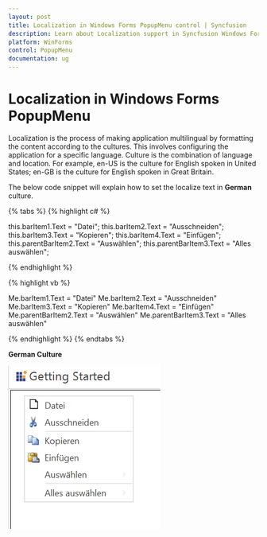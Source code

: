 ```yaml
---
layout: post
title: Localization in Windows Forms PopupMenu control | Syncfusion
description: Learn about Localization support in Syncfusion Windows Forms PopupMenu control, its elements and more details.
platform: WinForms
control: PopupMenu
documentation: ug
---
```


# Localization in Windows Forms PopupMenu

Localization is the process of making application multilingual by formatting the content according to the cultures. This involves configuring the application for a specific language. Culture is the combination of language and location. For example, en-US is the culture for English spoken in United States; en-GB is the culture for English spoken in Great Britain.


The below code snippet will explain how to set the localize text in **German** culture.

{% tabs %}
{% highlight c# %}

this.barItem1.Text = "Datei";
this.barItem2.Text = "Ausschneiden";
this.barItem3.Text = "Kopieren";
this.barItem4.Text = "Einfügen";
this.parentBarItem2.Text = "Auswählen";
this.parentBarItem3.Text = "Alles auswählen";

{% endhighlight %}

{% highlight vb %}

Me.barItem1.Text = "Datei"
Me.barItem2.Text = "Ausschneiden"
Me.barItem3.Text = "Kopieren"
Me.barItem4.Text = "Einfügen"
Me.parentBarItem2.Text = "Auswählen"
Me.parentBarItem3.Text = "Alles auswählen"

{% endhighlight %}
{% endtabs %}


**German Culture**

![German Culture](Localization_Images/GE.png)
